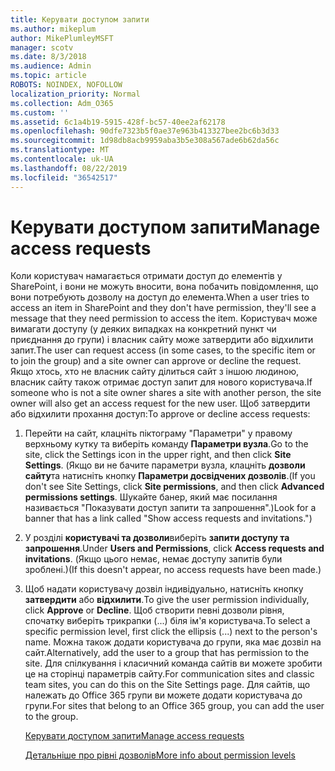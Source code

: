 ```yaml
---
title: Керувати доступом запити
ms.author: mikeplum
author: MikePlumleyMSFT
manager: scotv
ms.date: 8/3/2018
ms.audience: Admin
ms.topic: article
ROBOTS: NOINDEX, NOFOLLOW
localization_priority: Normal
ms.collection: Adm_O365
ms.custom: ''
ms.assetid: 6c1a4b19-5915-428f-bc57-40ee2af62178
ms.openlocfilehash: 90dfe7323b5f0ae37e963b413327bee2bc6b3d33
ms.sourcegitcommit: 1d98db8acb9959aba3b5e308a567ade6b62da56c
ms.translationtype: MT
ms.contentlocale: uk-UA
ms.lasthandoff: 08/22/2019
ms.locfileid: "36542517"
---
```

# <a name="manage-access-requests"></a><span data-ttu-id="c1d4c-102">Керувати доступом запити</span><span class="sxs-lookup"><span data-stu-id="c1d4c-102">Manage access requests</span></span>

<span data-ttu-id="c1d4c-103">Коли користувач намагається отримати доступ до елементів у SharePoint, і вони не можуть вносити, вона побачить повідомлення, що вони потребують дозволу на доступ до елемента.</span><span class="sxs-lookup"><span data-stu-id="c1d4c-103">When a user tries to access an item in SharePoint and they don't have permission, they'll see a message that they need permission to access the item.</span></span> <span data-ttu-id="c1d4c-104">Користувач може вимагати доступу (у деяких випадках на конкретний пункт чи приєднання до групи) і власник сайту може затвердити або відхилити запит.</span><span class="sxs-lookup"><span data-stu-id="c1d4c-104">The user can request access (in some cases, to the specific item or to join the group) and a site owner can approve or decline the request.</span></span> <span data-ttu-id="c1d4c-105">Якщо хтось, хто не власник сайту ділиться сайт з іншою людиною, власник сайту також отримає доступ запит для нового користувача.</span><span class="sxs-lookup"><span data-stu-id="c1d4c-105">If someone who is not a site owner shares a site with another person, the site owner will also get an access request for the new user.</span></span> <span data-ttu-id="c1d4c-106">Щоб затвердити або відхилити прохання доступ:</span><span class="sxs-lookup"><span data-stu-id="c1d4c-106">To approve or decline access requests:</span></span>
  
1. <span data-ttu-id="c1d4c-107">Перейти на сайт, клацніть піктограму "Параметри" у правому верхньому кутку та виберіть команду **Параметри вузла**.</span><span class="sxs-lookup"><span data-stu-id="c1d4c-107">Go to the site, click the Settings icon in the upper right, and then click **Site Settings**.</span></span> <span data-ttu-id="c1d4c-108">(Якщо ви не бачите параметри вузла, клацніть **дозволи сайту**та натисніть кнопку **Параметри досвідчених дозволів**.</span><span class="sxs-lookup"><span data-stu-id="c1d4c-108">(If you don't see Site Settings, click **Site permissions**, and then click **Advanced permissions settings**.</span></span> <span data-ttu-id="c1d4c-109">Шукайте банер, який має посилання називається "Показувати доступ запити та запрошення".)</span><span class="sxs-lookup"><span data-stu-id="c1d4c-109">Look for a banner that has a link called "Show access requests and invitations.")</span></span>
    
2. <span data-ttu-id="c1d4c-110">У розділі **користувачі та дозволи**виберіть **запити доступу та запрошення**.</span><span class="sxs-lookup"><span data-stu-id="c1d4c-110">Under **Users and Permissions**, click **Access requests and invitations**.</span></span> <span data-ttu-id="c1d4c-111">(Якщо цього немає, немає доступу запитів були зроблені.)</span><span class="sxs-lookup"><span data-stu-id="c1d4c-111">(If this doesn't appear, no access requests have been made.)</span></span>
    
3. <span data-ttu-id="c1d4c-112">Щоб надати користувачу дозвіл індивідуально, натисніть кнопку **затвердити** або **відхилити**.</span><span class="sxs-lookup"><span data-stu-id="c1d4c-112">To give the user permission individually, click **Approve** or **Decline**.</span></span> <span data-ttu-id="c1d4c-113">Щоб створити певні дозволи рівня, спочатку виберіть трикрапки (...) біля ім'я користувача.</span><span class="sxs-lookup"><span data-stu-id="c1d4c-113">To select a specific permission level, first click the ellipsis (...) next to the person's name.</span></span> <span data-ttu-id="c1d4c-114">Можна також додати користувача до групи, яка має дозвіл на сайт.</span><span class="sxs-lookup"><span data-stu-id="c1d4c-114">Alternatively, add the user to a group that has permission to the site.</span></span> <span data-ttu-id="c1d4c-115">Для спілкування і класичний команда сайтів ви можете зробити це на сторінці параметрів сайту.</span><span class="sxs-lookup"><span data-stu-id="c1d4c-115">For communication sites and classic team sites, you can do this on the Site Settings page.</span></span> <span data-ttu-id="c1d4c-116">Для сайтів, що належать до Office 365 групи ви можете додати користувача до групи.</span><span class="sxs-lookup"><span data-stu-id="c1d4c-116">For sites that belong to an Office 365 group, you can add the user to the group.</span></span>
    
    [<span data-ttu-id="c1d4c-117">Керувати доступом запити</span><span class="sxs-lookup"><span data-stu-id="c1d4c-117">Manage access requests </span></span>](https://go.microsoft.com/fwlink/?linkid=2008747)
    
    [<span data-ttu-id="c1d4c-118">Детальніше про рівні дозволів</span><span class="sxs-lookup"><span data-stu-id="c1d4c-118">More info about permission levels</span></span>](https://go.microsoft.com/fwlink/?linkid=867071)
    

